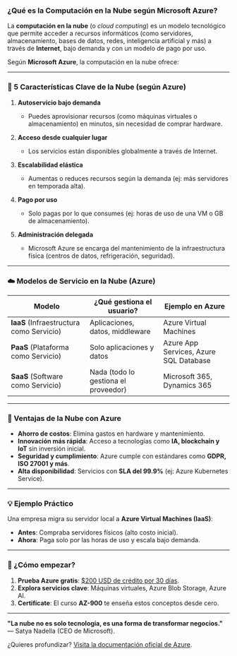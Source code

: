 ### **¿Qué es la Computación en la Nube según Microsoft Azure?**  

La **computación en la nube** (o *cloud computing*) es un modelo tecnológico que permite acceder a recursos informáticos (como servidores, almacenamiento, bases de datos, redes, inteligencia artificial y más) a través de **Internet**, bajo demanda y con un modelo de pago por uso.  

Según **Microsoft Azure**, la computación en la nube ofrece:  

---

### **🔹 5 Características Clave de la Nube (según Azure)**  

1. **Autoservicio bajo demanda**  
   - Puedes aprovisionar recursos (como máquinas virtuales o almacenamiento) en minutos, sin necesidad de comprar hardware.  

2. **Acceso desde cualquier lugar**  
   - Los servicios están disponibles globalmente a través de Internet.  

3. **Escalabilidad elástica**  
   - Aumentas o reduces recursos según la demanda (ej: más servidores en temporada alta).  

4. **Pago por uso**  
   - Solo pagas por lo que consumes (ej: horas de uso de una VM o GB de almacenamiento).  

5. **Administración delegada**  
   - Microsoft Azure se encarga del mantenimiento de la infraestructura física (centros de datos, refrigeración, seguridad).  

---

### **☁️ Modelos de Servicio en la Nube (Azure)**  

| **Modelo**       | **¿Qué gestiona el usuario?** | **Ejemplo en Azure** |  
|------------------|-----------------------------|----------------------|  
| **IaaS** (Infraestructura como Servicio) | Aplicaciones, datos, middleware | Azure Virtual Machines |  
| **PaaS** (Plataforma como Servicio) | Solo aplicaciones y datos | Azure App Services, Azure SQL Database |  
| **SaaS** (Software como Servicio) | Nada (todo lo gestiona el proveedor) | Microsoft 365, Dynamics 365 |  

---

### **🚀 Ventajas de la Nube con Azure**  

- **Ahorro de costos**: Elimina gastos en hardware y mantenimiento.  
- **Innovación más rápida**: Acceso a tecnologías como **IA, blockchain y IoT** sin inversión inicial.  
- **Seguridad y cumplimiento**: Azure cumple con estándares como **GDPR, ISO 27001 y más**.  
- **Alta disponibilidad**: Servicios con **SLA del 99.9%** (ej: Azure Kubernetes Service).  

---

### **💡 Ejemplo Práctico**  
Una empresa migra su servidor local a **Azure Virtual Machines (IaaS)**:  
- **Antes**: Compraba servidores físicos (alto costo inicial).  
- **Ahora**: Paga solo por las horas de uso y escala bajo demanda.  

---

### **📌 ¿Cómo empezar?**  
1. **Prueba Azure gratis**: [$200 USD de crédito por 30 días](https://azure.microsoft.com/es-es/free/).  
2. **Explora servicios clave**: Máquinas virtuales, Azure Blob Storage, Azure AI.  
3. **Certifícate**: El curso **AZ-900** te enseña estos conceptos desde cero.  

---

**"La nube no es solo tecnología, es una forma de transformar negocios."** — Satya Nadella (CEO de Microsoft).  

¿Quieres profundizar? [Visita la documentación oficial de Azure](https://learn.microsoft.com/es-es/azure/cloud-adoption-framework/strategy/cloud-computing).
